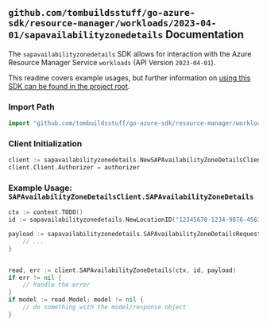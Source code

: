 
## `github.com/tombuildsstuff/go-azure-sdk/resource-manager/workloads/2023-04-01/sapavailabilityzonedetails` Documentation

The `sapavailabilityzonedetails` SDK allows for interaction with the Azure Resource Manager Service `workloads` (API Version `2023-04-01`).

This readme covers example usages, but further information on [using this SDK can be found in the project root](https://github.com/tombuildsstuff/go-azure-sdk/tree/main/docs).

### Import Path

```go
import "github.com/tombuildsstuff/go-azure-sdk/resource-manager/workloads/2023-04-01/sapavailabilityzonedetails"
```


### Client Initialization

```go
client := sapavailabilityzonedetails.NewSAPAvailabilityZoneDetailsClientWithBaseURI("https://management.azure.com")
client.Client.Authorizer = authorizer
```


### Example Usage: `SAPAvailabilityZoneDetailsClient.SAPAvailabilityZoneDetails`

```go
ctx := context.TODO()
id := sapavailabilityzonedetails.NewLocationID("12345678-1234-9876-4563-123456789012", "locationValue")

payload := sapavailabilityzonedetails.SAPAvailabilityZoneDetailsRequest{
	// ...
}


read, err := client.SAPAvailabilityZoneDetails(ctx, id, payload)
if err != nil {
	// handle the error
}
if model := read.Model; model != nil {
	// do something with the model/response object
}
```
